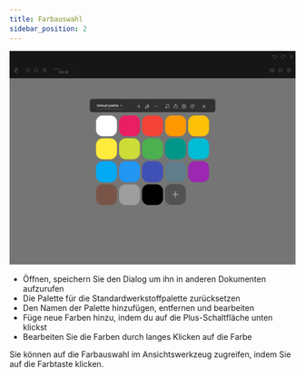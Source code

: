```yaml
---
title: Farbauswahl
sidebar_position: 2
---
```


![Farbauswahl](color_picker.png)

* Öffnen, speichern Sie den Dialog um ihn in anderen Dokumenten aufzurufen
* Die Palette für die Standardwerkstoffpalette zurücksetzen
* Den Namen der Palette hinzufügen, entfernen und bearbeiten
* Füge neue Farben hinzu, indem du auf die Plus-Schaltfläche unten klickst
* Bearbeiten Sie die Farben durch langes Klicken auf die Farbe

Sie können auf die Farbauswahl im Ansichtswerkzeug zugreifen, indem Sie auf die Farbtaste klicken.
